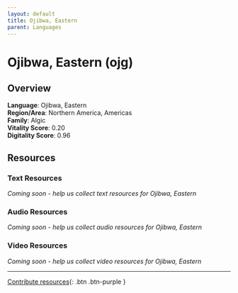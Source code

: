```yaml
---
layout: default
title: Ojibwa, Eastern
parent: Languages
---
```


# Ojibwa, Eastern (ojg)

## Overview

**Language**: Ojibwa, Eastern  
**Region/Area**: Northern America, Americas  
**Family**: Algic  
**Vitality Score**: 0.20  
**Digitality Score**: 0.96  

## Resources

### Text Resources
*Coming soon - help us collect text resources for Ojibwa, Eastern*

### Audio Resources
*Coming soon - help us collect audio resources for Ojibwa, Eastern*

### Video Resources
*Coming soon - help us collect video resources for Ojibwa, Eastern*

---

[Contribute resources](https://fairtrain.github.io/){: .btn .btn-purple }
